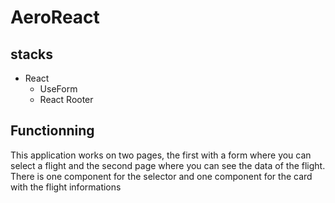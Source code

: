 # AeroReact
## stacks

- React
  - UseForm
  - React Rooter

## Functionning
This application works on two pages, the first with a form where you can select a flight and the second page where you can see the data of the flight.
There is one component for the selector and one component for the card with the flight informations
